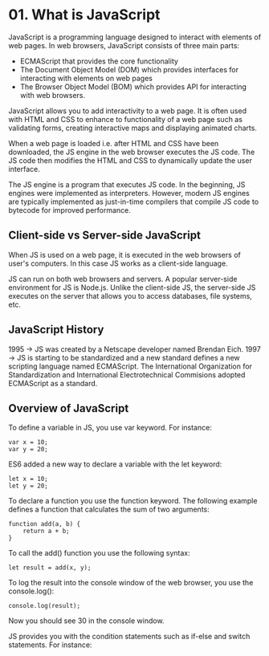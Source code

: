 # 01. What is JavaScript

JavaScript is a programming language designed to interact with elements of web pages.
In web browsers, JavaScript consists of three main parts:

- ECMAScript that provides the core functionality
- The Document Object Model (DOM) which provides interfaces for interacting with elements on web pages
- The Browser Object Model (BOM) which provides API for interacting with web browsers.

JavaScript allows you to add interactivity to a web page. It is often used with HTML and CSS to enhance to functionality of a web page such as validating forms, creating interactive maps and displaying animated charts.

When a web page is loaded i.e. after HTML and CSS have been downloaded, the JS engine in the web browser executes the JS code.
The JS code then modifies the HTML and CSS to dynamically update the user interface.

The JS engine is a program that executes JS code. In the beginning, JS engines were implemented as interpreters.
However, modern JS engines are typically implemented as just-in-time compilers that compile JS code to bytecode for improved performance.

## Client-side vs Server-side JavaScript

When JS is used on a web page, it is executed in the web browsers of user's computers. In this case JS works as a client-side language.

JS can run on both web browsers and servers. A popular server-side environment for JS is Node.js. Unlike the client-side JS, the server-side JS executes on the server that allows you to access databases, file systems, etc.

## JavaScript History

1995 -> JS was created by a Netscape developer named Brendan Eich.
1997 -> JS is starting to be standardized and a new standard defines a new scripting language named ECMAScript. The International Organization for Standardization and International Electrotechnical Commisions adopted ECMAScript as a standard.

## Overview of JavaScript

To define a variable in JS, you use var keyword. For instance:

    var x = 10;
    var y = 20;

ES6 added a new way to declare a variable with the let keyword:

    let x = 10;
    let y = 20;

To declare a function you use the function keyword. The following example defines a function that calculates the sum of two arguments:

    function add(a, b) {
        return a + b;
    }

To call the add() function you use the following syntax:

    let result = add(x, y);

To log the result into the console window of the web browser, you use the console.log():

    console.log(result);

Now you should see 30 in the console window.

JS provides you with the condition statements such as if-else and switch statements. For instance:
